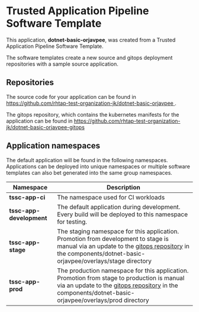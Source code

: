# Trusted Application Pipeline Software Template

This application, **dotnet-basic-orjavpee**, was created from a Trusted Application Pipeline Software Template.

The software templates create a new source and gitops deployment repositories with a sample source application. 

## Repositories

The source code for your application can be found in [https://github.com/rhtap-test-organization-jk/dotnet-basic-orjavpee ](https://github.com/rhtap-test-organization-jk/dotnet-basic-orjavpee ).
 
The gitops repository, which contains the kubernetes manifests for the application can be found in 
[https://github.com/rhtap-test-organization-jk/dotnet-basic-orjavpee-gitops ](https://github.com/rhtap-test-organization-jk/dotnet-basic-orjavpee-gitops ) 

## Application namespaces 

The default application will be found in the following namespaces. Applications can be deployed into unique namespaces or multiple software templates can also bet generated into the same group namespaces.  

|  Namespace   |  Description   |  
| -------- | -------- |
| **tssc-app-ci** | The namespace used for CI workloads |
| **tssc-app-development** | The default application during development. Every build will be deployed to this namespace for testing. |
| **tssc-app-stage** | The staging namespace for this application. Promotion from development to stage is manual via an update to the [gitops repository](https://github.com/rhtap-test-organization-jk/dotnet-basic-orjavpee-gitops ) in the components/dotnet-basic-orjavpee/overlays/stage directory |
| **tssc-app-prod** | The production namespace for this application. Promotion from stage to production is manual via an update to the [gitops repository](https://github.com/rhtap-test-organization-jk/dotnet-basic-orjavpee-gitops ) in the components/dotnet-basic-orjavpee/overlays/prod directory |